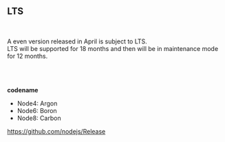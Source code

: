 ## LTS

<br>

A even version released in April is subject to LTS.  
LTS will be supported for 18 months and then will be in maintenance mode for 12 months.

<br>
<br>

**codename**
- Node4: Argon
- Node6: Boron
- Node8: Carbon


<a class="ref-link" href="https://github.com/nodejs/Release" target="_blank">
  https://github.com/nodejs/Release
</a>
